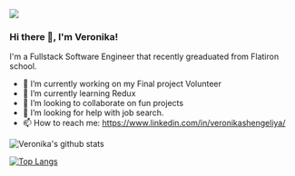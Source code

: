 ![](https://komarev.com/ghpvc/?username=vshengeliya&color=blue)
### Hi there 👋, I'm Veronika!
I'm a Fullstack Software Engineer that recently greaduated from Flatiron school.

- 🔭 I’m currently working on my Final project Volunteer
- 🌱 I’m currently learning Redux
- 👯 I’m looking to collaborate on fun projects
- 🤔 I’m looking for help with job search.
- 📫 How to reach me: https://www.linkedin.com/in/veronikashengeliya/

![Veronika's github stats](https://github-readme-stats.vercel.app/api?username=vshengeliya&hide=contribs,prs)

[![Top Langs](https://github-readme-stats.vercel.app/api/top-langs/?username=vshengeliya&layout=compact)](https://github.com/vshengeliya/github-readme-stats)


<!--
**vshengeliya/vshengeliya** is a ✨ _special_ ✨ repository because its `README.md` (this file) appears on your GitHub profile.

Here are some ideas to get you started:

- 🔭 I’m currently working on ...
- 🌱 I’m currently learning ...
- 👯 I’m looking to collaborate on ...
- 🤔 I’m looking for help with ...
- 💬 Ask me about ...
- 📫 How to reach me: ...
- 😄 Pronouns: ...
- ⚡ Fun fact: ...
-->
